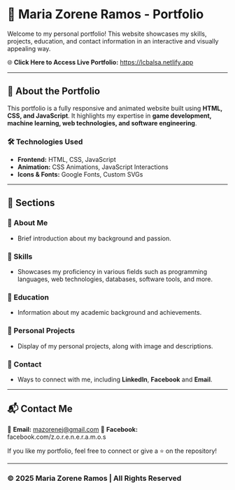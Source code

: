 
# 📌 Maria Zorene Ramos - Portfolio

Welcome to my personal portfolio! This website showcases my skills, projects, education, and contact information in an interactive and visually appealing way.

🌐 **Click Here to Access Live Portfolio:** https://lcbalsa.netlify.app

---

## 📖 About the Portfolio
This portfolio is a fully responsive and animated website built using **HTML, CSS, and JavaScript**. 
It highlights my expertise in **game development, machine learning, web technologies, and software engineering**.

### 🛠️ Technologies Used
- **Frontend:** HTML, CSS, JavaScript
- **Animation:** CSS Animations, JavaScript Interactions
- **Icons & Fonts:** Google Fonts, Custom SVGs

---

## 📂 Sections
### 🔹 About Me
- Brief introduction about my background and passion.

### 🔹 Skills
- Showcases my proficiency in various fields such as programming languages, web technologies, databases, software tools, and more.

### 🔹 Education
- Information about my academic background and achievements.

### 🔹 Personal Projects
- Display of my personal projects, along with image and descriptions.

### 🔹 Contact
- Ways to connect with me, including **LinkedIn**, **Facebook** and **Email**.

---

## 📬 Contact Me
📩 **Email:** mazorenej@gmail.com
🔗 **Facebook:** facebook.com/z.o.r.e.n.e.r.a.m.o.s

If you like my portfolio, feel free to connect or give a ⭐ on the repository!

---

### © 2025 Maria Zorene Ramos | All Rights Reserved